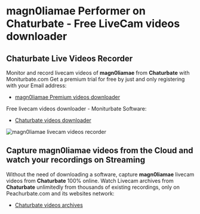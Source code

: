 # magn0liamae Performer on Chaturbate - Free LiveCam videos downloader

## Chaturbate Live Videos Recorder

Monitor and record livecam videos of **magn0liamae** from **Chaturbate** with Moniturbate.com
Get a premium trial for free by just and only registering with your Email address:
* [magn0liamae Premium videos downloader](https://moniturbate.com/request-demo-licence-key.html)

Free livecam videos downloader - Moniturbate Software:
* [Chaturbate videos downloader](https://moniturbate.com/moniturbate-download-software.html)

![magn0liamae livecam videos recorder](https://peachurnet.com/templates/moniturbate-software.png)


## Capture magn0liamae videos from the Cloud and watch your recordings on Streaming

Without the need of downloading a software, capture **magn0liamae** livecam videos from **Chaturbate** 100% online.
Watch Livecam archives from **Chaturbate** unlimitedly from thousands of existing recordings, only on Peachurbate.com and its websites network:
* [Chaturbate videos archives](https://peachurnet.com/)